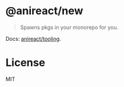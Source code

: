 # @anireact/new

> Spawns pkgs in your monorepo for you.

Docs: [anireact/tooling].

# License

MIT

[anireact/tooling]: https://github.com/anireact/tooling/blob/master/README.md
